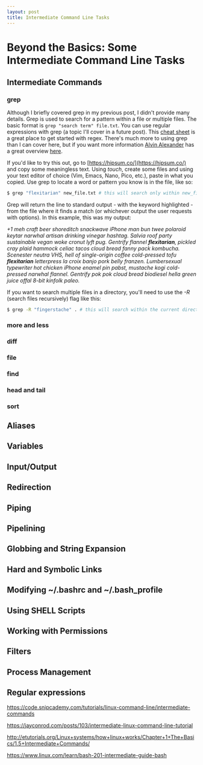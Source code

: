 ```yaml
---
layout: post
title: Intermediate Command Line Tasks
---
```


# Beyond the Basics: Some Intermediate Command Line Tasks

## Intermediate Commands
### grep
Although I briefly covered grep in my previous post, I didn't provide many details. Grep is used to search for a pattern within a file or multiple files. The basic format is `grep "search term" file.txt`. You can use regular expressions with grep (a topic I'll cover in a future post). This [cheat sheet](https://ryanstutorials.net/linuxtutorial/cheatsheetgrep.php) is a great place to get started with regex. There's much more to using grep than I can cover here, but if you want more information [Alvin Alexander](https://alvinalexander.com/) has a great overview [here](https://alvinalexander.com/unix/edu/examples/grep.shtml).

If you'd like to try this out, go to [https://hipsum.co/](https://hipsum.co/) and copy some meaningless text. Using _touch_, create some files and using your text editor of choice (Vim, Emacs, Nano, Pico, etc.), paste in what you copied. Use grep to locate a word or pattern you know is in the file, like so:

```bash
$ grep "flexitarian" new_file.txt # this will search only within new_file.txt
```

Grep will return the line to standard output - with the keyword highlighted - from the file where it finds a match (or whichever output the user requests with options). In this example, this was my output:

_+1 meh craft beer shoreditch snackwave iPhone man bun twee polaroid keytar narwhal artisan drinking vinegar hashtag. Salvia roof party sustainable vegan woke cronut lyft pug. Gentrify flannel __flexitarian__, pickled cray plaid hammock celiac tacos cloud bread fanny pack kombucha. Scenester neutra VHS, hell of single-origin coffee cold-pressed tofu __flexitarian__ letterpress la croix banjo pork belly franzen. Lumbersexual typewriter hot chicken iPhone enamel pin pabst, mustache kogi cold-pressed narwhal flannel. Gentrify pok pok cloud bread biodiesel hella green juice offal 8-bit kinfolk paleo._

If you want to search multiple files in a directory, you'll need to use the _-R_ (search files recursively) flag like this:

```bash
$ grep -R "fingerstache" . # this will search within the current directory
```

### more and less
### diff
### file
### find
### head and tail
### sort

## Aliases

## Variables

## Input/Output

## Redirection

## Piping

## Pipelining

## Globbing and String Expansion

## Hard and Symbolic Links

## Modifying ~/.bashrc and ~/.bash_profile

## Using SHELL Scripts
## Working with Permissions
## Filters
## Process Management
## Regular expressions

https://code.snipcademy.com/tutorials/linux-command-line/intermediate-commands

https://jayconrod.com/posts/103/intermediate-linux-command-line-tutorial

http://etutorials.org/Linux+systems/how+linux+works/Chapter+1+The+Basics/1.5+Intermediate+Commands/

https://www.linux.com/learn/bash-201-intermediate-guide-bash
